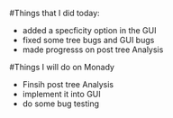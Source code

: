 #Things that I did today:
  * added a specficity option in the GUI
  * fixed some tree bugs and GUI bugs
  * made progresss on post tree Analysis
  
#Things I will do on Monady
  * Finsih post tree Analysis
  * implement it into GUI
  * do some bug testing
